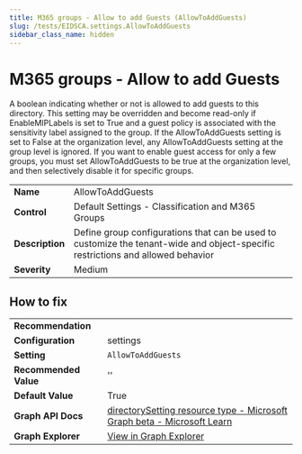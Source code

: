 ```yaml
---
title: M365 groups - Allow to add Guests (AllowToAddGuests)
slug: /tests/EIDSCA.settings.AllowToAddGuests
sidebar_class_name: hidden
---
```


# M365 groups - Allow to add Guests

A boolean indicating whether or not is allowed to add guests to this directory. This setting may be overridden and become read-only if EnableMIPLabels is set to True and a guest policy is associated with the sensitivity label assigned to the group. If the AllowToAddGuests setting is set to False at the organization level, any AllowToAddGuests setting at the group level is ignored. If you want to enable guest access for only a few groups, you must set AllowToAddGuests to be true at the organization level, and then selectively disable it for specific groups.

| | |
|-|-|
| **Name** | AllowToAddGuests |
| **Control** | Default Settings - Classification and M365 Groups |
| **Description** | Define group configurations that can be used to customize the tenant-wide and object-specific restrictions and allowed behavior |
| **Severity** | Medium |

## How to fix
| | |
|-|-|
| **Recommendation** |  |
| **Configuration** | settings |
| **Setting** | `AllowToAddGuests` |
| **Recommended Value** | '' |
| **Default Value** | True |
| **Graph API Docs** | [directorySetting resource type - Microsoft Graph beta - Microsoft Learn](https://learn.microsoft.com/en-us/graph/api/resources/directorysetting) |
| **Graph Explorer** | [View in Graph Explorer](https://developer.microsoft.com/en-us/graph/graph-explorer?request=settings&method=GET&version=beta&GraphUrl=https://graph.microsoft.com) |



